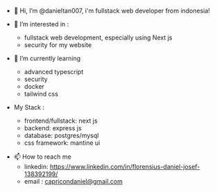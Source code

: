 - 👋 Hi, I’m @danieltan007,
  i'm fullstack web developer from indonesia!
  
- 👀 I’m interested in :
  - fullstack web development, especially using Next js
  - security for my website
  
- 🌱 I’m currently learning
  - advanced typescript
  - security
  - docker
  - tailwind css
 
- My Stack :
  - frontend/fullstack: next js
  - backend: express js
  - database: postgres/mysql
  - css framework: mantine ui
  
<!-- - 💞️ I’m looking to collaborate on ... -->
- 📫 How to reach me
  - linkedin: https://www.linkedin.com/in/florensius-daniel-josef-138392199/
  - email : capricondaniel@gmail.com

<!---
danieltan007/danieltan007 is a ✨ special ✨ repository because its `README.md` (this file) appears on your GitHub profile.
You can click the Preview link to take a look at your changes.
--->
